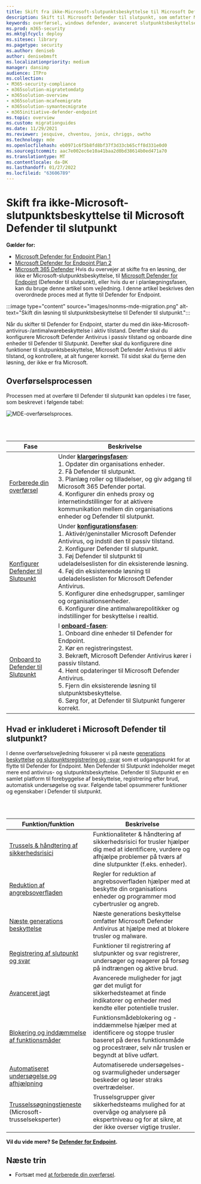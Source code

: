 ```yaml
---
title: Skift fra ikke-Microsoft-slutpunktsbeskyttelse til Microsoft Defender til slutpunkt
description: Skift til Microsoft Defender til slutpunkt, som omfatter Microsoft Defender Antivirus for din løsning til slutpunktsbeskyttelse.
keywords: overførsel, windows defender, avanceret slutpunktsbeskyttelse, antivirus, antimalware, passiv tilstand, aktiv tilstand
ms.prod: m365-security
ms.mktglfcycl: deploy
ms.sitesec: library
ms.pagetype: security
ms.author: deniseb
author: denisebmsft
ms.localizationpriority: medium
manager: dansimp
audience: ITPro
ms.collection:
- M365-security-compliance
- m365solution-migratetomdatp
- m365solution-overview
- m365solution-mcafeemigrate
- m365solution-symantecmigrate
- m365initiative-defender-endpoint
ms.topic: overview
ms.custom: migrationguides
ms.date: 11/29/2021
ms.reviewer: jesquive, chventou, jonix, chriggs, owtho
ms.technology: mde
ms.openlocfilehash: eb0971c6f5b8fd8bf37f3d33cb65cff8d331e0d0
ms.sourcegitcommit: aac7e002ec6e10a41baa2d0bd38614b0ed471a70
ms.translationtype: MT
ms.contentlocale: da-DK
ms.lasthandoff: 01/27/2022
ms.locfileid: "63606789"
---
```

# <a name="make-the-switch-from-non-microsoft-endpoint-protection-to-microsoft-defender-for-endpoint"></a>Skift fra ikke-Microsoft-slutpunktsbeskyttelse til Microsoft Defender til slutpunkt

**Gælder for:**
- [Microsoft Defender for Endpoint Plan 1](https://go.microsoft.com/fwlink/?linkid=2154037)
- [Microsoft Defender for Endpoint Plan 2](https://go.microsoft.com/fwlink/?linkid=2154037)
- [Microsoft 365 Defender](https://go.microsoft.com/fwlink/?linkid=2118804) Hvis du overvejer at skifte fra en løsning, der ikke er Microsoft-slutpunktsbeskyttelse, til [Microsoft Defender for Endpoint](microsoft-defender-endpoint.md) (Defender til slutpunkt), eller hvis du er i planlægningsfasen, kan du bruge denne artikel som vejledning. I denne artikel beskrives den overordnede proces med at flytte til Defender for Endpoint.

:::image type="content" source="images/nonms-mde-migration.png" alt-text="Skift din løsning til slutpunktsbeskyttelse til Defender til slutpunkt.":::

Når du skifter til Defender for Endpoint, starter du med din ikke-Microsoft-antivirus-/antimalwarebeskyttelse i aktiv tilstand. Derefter skal du konfigurere Microsoft Defender Antivirus i passiv tilstand og onboarde dine enheder til Defender til Slutpunkt. Derefter skal du konfigurere dine funktioner til slutpunktsbeskyttelse, Microsoft Defender Antivirus til aktiv tilstand, og kontrollere, at alt fungerer korrekt. Til sidst skal du fjerne den løsning, der ikke er fra Microsoft.

## <a name="the-migration-process"></a>Overførselsprocessen

Processen med at overføre til Defender til slutpunkt kan opdeles i tre faser, som beskrevet i følgende tabel:

![MDE-overførselsproces.](images/phase-diagrams/migration-phases.png)

<br/><br/>

|Fase|Beskrivelse|
|--|--|
|[Forberede din overførsel](switch-to-mde-phase-1.md)|Under [**klargøringsfasen**](switch-to-mde-phase-1.md): <br/>1. Opdater din organisations enheder.<br/>2. Få Defender til slutpunkt.<br/>3. Planlæg roller og tilladelser, og giv adgang til Microsoft 365 Defender portal.<br/>4. Konfigurer din enheds proxy og internetindstillinger for at aktivere kommunikation mellem din organisations enheder og Defender til slutpunkt. |
|[Konfigurer Defender til Slutpunkt](switch-to-mde-phase-2.md)|Under [**konfigurationsfasen**](switch-to-mde-phase-2.md): <br/>1. Aktivér/geninstaller Microsoft Defender Antivirus, og indstil den til passiv tilstand.<br/>2. Konfigurer Defender til slutpunkt.<br/>3. Føj Defender til slutpunkt til udeladelseslisten for din eksisterende løsning.<br/>4. Føj din eksisterende løsning til udeladelseslisten for Microsoft Defender Antivirus.<br/>5. Konfigurer dine enhedsgrupper, samlinger og organisationsenheder.<br/>6. Konfigurer dine antimalwarepolitikker og indstillinger for beskyttelse i realtid.|
|[Onboard to Defender til Slutpunkt](switch-to-mde-phase-3.md)|I [**onboard-fasen**](switch-to-mde-phase-3.md): <br/>1. Onboard dine enheder til Defender for Endpoint.<br/>2. Kør en registreringstest.<br/>3. Bekræft, Microsoft Defender Antivirus kører i passiv tilstand.<br/>4. Hent opdateringer til Microsoft Defender Antivirus.<br/>5. Fjern din eksisterende løsning til slutpunktsbeskyttelse.<br/>6. Sørg for, at Defender til Slutpunkt fungerer korrekt.|

## <a name="whats-included-in-microsoft-defender-for-endpoint"></a>Hvad er inkluderet i Microsoft Defender til slutpunkt?

I denne overførselsvejledning fokuserer vi på næste [generations beskyttelse](microsoft-defender-antivirus-in-windows-10.md) [og slutpunktsregistrering og -svar](overview-endpoint-detection-response.md) som et udgangspunkt for at flytte til Defender for Endpoint. Men Defender til Slutpunkt indeholder meget mere end antivirus- og slutpunktsbeskyttelse. Defender til Slutpunkt er en samlet platform til forebyggelse af beskyttelse, registrering efter brud, automatisk undersøgelse og svar. Følgende tabel opsummerer funktioner og egenskaber i Defender til slutpunkt.

<br/><br/>

|Funktion/funktion|Beskrivelse|
|---|---|
|[Trussels & håndtering af sikkerhedsrisici](next-gen-threat-and-vuln-mgt.md)|Funktionaliteter & håndtering af sikkerhedsrisici for trusler hjælper dig med at identificere, vurdere og afhjælpe problemer på tværs af dine slutpunkter (f.eks. enheder).|
|[Reduktion af angrebsoverfladen](overview-attack-surface-reduction.md)|Regler for reduktion af angrebsoverfladen hjælper med at beskytte din organisations enheder og programmer mod cybertrusler og angreb.|
|[Næste generations beskyttelse](microsoft-defender-antivirus-in-windows-10.md)|Næste generations beskyttelse omfatter Microsoft Defender Antivirus at hjælpe med at blokere trusler og malware.|
|[Registrering af slutpunkt og svar](overview-endpoint-detection-response.md)|Funktioner til registrering af slutpunkter og svar registrerer, undersøger og reagerer på forsøg på indtrængen og aktive brud.|
|[Avanceret jagt](advanced-hunting-overview.md)|Avancerede muligheder for jagt gør det muligt for sikkerhedsteamet at finde indikatorer og enheder med kendte eller potentielle trusler.|
|[Blokering og inddæmmelse af funktionsmåder](behavioral-blocking-containment.md)|Funktionsmådeblokering og -inddæmmelse hjælper med at identificere og stoppe trusler baseret på deres funktionsmåde og procestræer, selv når truslen er begyndt at blive udført.|
|[Automatiseret undersøgelse og afhjælpning](automated-investigations.md)|Automatiserede undersøgelses- og svarmuligheder undersøger beskeder og løser straks overtrædelser.|
|[Trusselssøgningstjeneste](microsoft-threat-experts.md) (Microsoft-trusselseksperter)|Trusselsgrupper giver sikkerhedsteams mulighed for at overvåge og analysere på ekspertniveau og for at sikre, at der ikke overser vigtige trusler.|

**Vil du vide mere? Se [Defender for Endpoint](microsoft-defender-endpoint.md).**

## <a name="next-step"></a>Næste trin

- Fortsæt med [at forberede din overførsel](switch-to-mde-phase-1.md).
